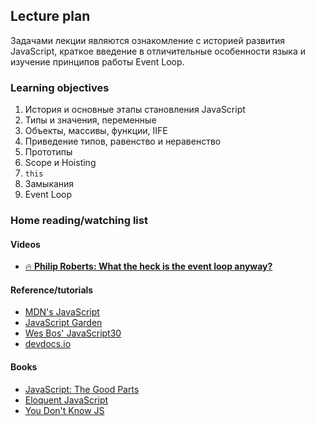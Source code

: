 ## Lecture plan

Задачами лекции являются ознакомление с историей развития JavaScript, краткое введение в отличительные особенности языка и изучение принципов работы Event Loop.

### Learning objectives

1. История и основные этапы становления JavaScript
2. Типы и значения, переменные
3. Объекты, массивы, функции, IIFE
4. Приведение типов, равенство и неравенство
5. Прототипы
6. Scope и Hoisting
7. ```this```
8. Замыкания
9. Event Loop

### Home reading/watching list

#### Videos
- [🔥 **Philip Roberts: What the heck is the event loop anyway?**](https://www.youtube.com/watch?v=8aGhZQkoFbQ)

#### Reference/tutorials
- [MDN's JavaScript](https://developer.mozilla.org/en-US/docs/Web/JavaScript)
- [JavaScript Garden](https://bonsaiden.github.io/JavaScript-Garden/)
- [Wes Bos' JavaScript30](https://javascript30.com/)
- [devdocs.io](http://devdocs.io/)

#### Books
- [JavaScript: The Good Parts](http://bdcampbell.net/javascript/book/javascript_the_good_parts.pdf)
- [Eloquent JavaScript](http://eloquentjavascript.net/)
- [You Don't Know JS](https://github.com/getify/You-Dont-Know-JS)
